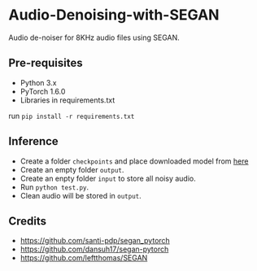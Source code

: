 # Audio-Denoising-with-SEGAN
Audio de-noiser for 8KHz audio files using SEGAN.

## Pre-requisites

- Python 3.x
- PyTorch 1.6.0
- Libraries in requirements.txt

run `pip install -r requirements.txt`

## Inference

- Create a folder `checkpoints` and place downloaded model from [here](https://drive.google.com/file/d/1-JCbBGEDCvrkBoSIsvfqiIvvivGuoRy_/view?usp=sharing)
- Create an empty folder `output`.
- Create an enpty folder `input` to store all noisy audio.
- Run `python test.py`.
- Clean audio will be stored in `output`.

## Credits

- https://github.com/santi-pdp/segan_pytorch
- https://github.com/dansuh17/segan-pytorch
- https://github.com/leftthomas/SEGAN

